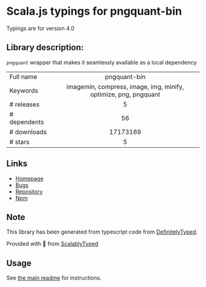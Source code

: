
# Scala.js typings for pngquant-bin

Typings are for version 4.0

## Library description:
`pngquant` wrapper that makes it seamlessly available as a local dependency

|                    |                 |
| ------------------ | :-------------: |
| Full name          | pngquant-bin |
| Keywords           | imagemin, compress, image, img, minify, optimize, png, pngquant |
| # releases         | 5 |
| # dependents       | 56 |
| # downloads        | 17173169 |
| # stars            | 5 |

## Links
- [Homepage](https://github.com/imagemin/pngquant-bin#readme)
- [Bugs](https://github.com/imagemin/pngquant-bin/issues)
- [Repository](https://github.com/imagemin/pngquant-bin)
- [Npm](https://www.npmjs.com/package/pngquant-bin)
    


## Note
This library has been generated from typescript code from [DefinitelyTyped](https://definitelytyped.org).

Provided with :purple_heart: from [ScalablyTyped](https://github.com/oyvindberg/ScalablyTyped)

## Usage
See [the main readme](../../readme.md) for instructions.


